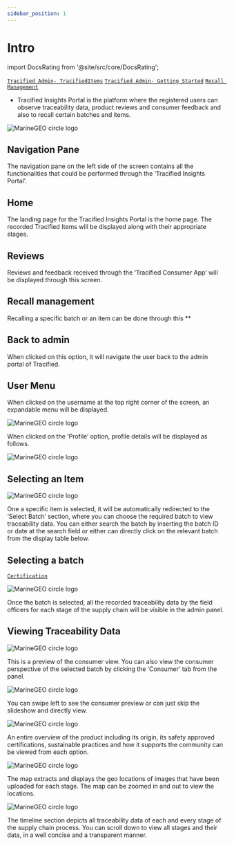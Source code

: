 ```yaml
---
sidebar_position: 1
---
```


# Intro

import DocsRating from '@site/src/core/DocsRating';

[`Tracified Admin- TracifiedItems`](../TracifiedAdmin/tracifiedItems) [`Tracified Admin- Getting Started`](../TracifiedAdmin/SignUP) [`Recall Management`](../TracifiedInsights/RecallMan)



- Tracified Insights Portal is the platform where the registered users can observe traceability data, product reviews and consumer feedback and also to recall certain batches and items.

![MarineGEO circle logo](../../static/img/insights.png "MarineGEO logo")
## Navigation Pane

The navigation pane on the left side of the screen contains all the functionalities that could be performed through the ‘Tracified Insights Portal’.


## Home
The landing page for the Tracified Insights Portal is the home page. The recorded Tracified Items will be displayed along with their appropriate stages. 

## Reviews
Reviews and feedback received through the ‘Tracified Consumer App’ will be displayed through this screen.

## Recall management
Recalling a specific batch or an item can be done through this **
	
## Back to admin
When clicked on this option, it will navigate the user back to the admin portal of Tracified.


## User Menu

When clicked on the username at the top right corner of the screen, an expandable menu will be displayed.


![MarineGEO circle logo](../../static/img/insights1.PNG "MarineGEO logo")

When clicked on the ‘Profile’ option, profile details will be displayed as follows.

![MarineGEO circle logo](../../static/img/insights2.png "MarineGEO logo")




## Selecting an Item

![MarineGEO circle logo](../../static/img/insights3.png "MarineGEO logo")

One a specific item is selected, it will be automatically redirected to the ‘Select Batch’ section, where you can choose the required batch to view traceability data. You can either search the batch by inserting the batch ID or date at the search field or either can directly click on the relevant batch from the display table below.




## Selecting a batch

[`Certification`](../intro/#batch-id)

![MarineGEO circle logo](../../static/img/insights4.PNG "MarineGEO logo")

Once the batch is selected, all the recorded traceability data by the field officers for each stage of the supply chain will be visible in the admin panel.




## Viewing Traceability Data

![MarineGEO circle logo](../../static/img/insights5.png "MarineGEO logo")

This is a preview of the consumer view.
You can also view the consumer perspective of the selected batch by clicking the ‘Consumer’ tab from the panel.




![MarineGEO circle logo](../../static/img/insights6.png "MarineGEO logo")

You can swipe left to see the consumer preview or can just skip the slideshow and directly view.




![MarineGEO circle logo](../../static/img/insights7.png "MarineGEO logo")

An entire overview of the product including its origin, its safety approved certifications, sustainable practices and how it supports the community can be viewed from each option.




![MarineGEO circle logo](../../static/img/insights8.png "MarineGEO logo")

The map extracts and displays the geo locations of images that have been uploaded for each stage.
The map can be zoomed in and out to view the locations.




![MarineGEO circle logo](../../static/img/insights9.png "MarineGEO logo")

The timeline section depicts all traceability data of each and every stage of the supply chain process. You can scroll down to view all stages and their data, in a well concise and a transparent manner.

<DocsRating pageName="certificates"/>
